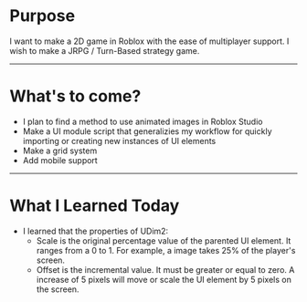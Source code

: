 # Purpose
I want to make a 2D game in Roblox with the ease of multiplayer support. I wish to make a JRPG / Turn-Based strategy game.
***
# What's to come?
* I plan to find a method to use animated images in Roblox Studio
* Make a UI module script that generalizies my workflow for quickly importing or creating new instances of UI elements
* Make a grid system
* Add mobile support
***
# What I Learned Today
* I learned that the properties of UDim2:
    * Scale is the original percentage value of the parented UI element. It ranges from a 0 to 1. For example, a image takes 25% of the player's screen.
    * Offset is the incremental value. It must be greater or equal to zero. A increase of 5 pixels will move or scale the UI element by 5 pixels on the screen.
